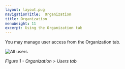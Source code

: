 ```yaml
---
layout: layout.pug
navigationTitle:  Organization
title: Organization
menuWeight: 11
excerpt: Using the Organization tab
---
```


You may manage user access from the Organization tab.

![All users](/1.11/img/organization-ee.png)

<p><i>Figure 1 - Organization > Users tab</i></p>
